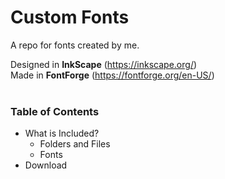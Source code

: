 # Custom Fonts
A repo for fonts created by me.

Designed in **InkScape** (https://inkscape.org/)<br>
Made in **FontForge** (https://fontforge.org/en-US/)<br><br>

### Table of Contents
- What is Included?
  - Folders and Files
  - Fonts
- Download